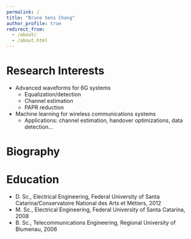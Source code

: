 ```yaml
---
permalink: /
title: "Bruno Sens Chang"
author_profile: true
redirect_from: 
  - /about/
  - /about.html
---
```


Research Interests
======
- Advanced waveforms for 6G systems
  - Equalization/detection
  - Channel estimation
  - PAPR reduction
- Machine learning for wireless communications systems
  - Applications: channel estimation, handover optimizations, data detection...

Biography
======



Education
======
- D. Sc., Electrical Engineering, Federal University of Santa Catarina/Conservatoire National des Arts et Métiers, 2012
- M. Sc., Electrical Engineering, Federal University of Santa Catarina, 2008
- B. Sc., Telecommunications Engineering, Regional University of Blumenau, 2006
